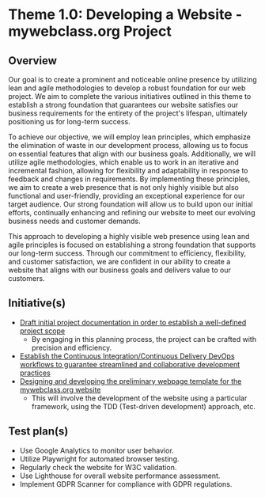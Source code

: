 # Theme 1.0: Developing a Website - mywebclass.org Project

## Overview

Our goal is to create a prominent and noticeable online presence by utilizing
lean and agile methodologies to develop a robust foundation for our web project.
We aim to complete the various initiatives outlined in this theme to establish a
strong foundation that guarantees our website satisfies our business
requirements for the entirety of the project's lifespan, ultimately positioning
us for long-term success.

To achieve our objective, we will employ lean principles, which emphasize the
elimination of waste in our development process, allowing us to focus on
essential features that align with our business goals. Additionally, we will
utilize agile methodologies, which enable us to work in an iterative and
incremental fashion, allowing for flexibility and adaptability in response to
feedback and changes in requirements. By implementing these principles, we aim
to create a web presence that is not only highly visible but also functional and
user-friendly, providing an exceptional experience for our target audience. Our
strong foundation will allow us to build upon our initial efforts, continually
enhancing and refining our website to meet our evolving business needs and
customer demands.

This approach to developing a highly visible web presence using lean and agile
principles is focused on establishing a strong foundation that supports our
long-term success. Through our commitment to efficiency, flexibility, and
customer satisfaction, we are confident in our ability to create a website that
aligns with our business goals and delivers value to our customers.

## Initiative(s)

- [Draft initial project documentation in order to establish a well-defined project scope](initiatives/initiative_doc_draft.md)
  - By engaging in this planning process, the project can be crafted with
    precision and efficiency.
- [Establish the Continuous Integration/Continuous Delivery DevOps workflows to guarantee streamlined and collaborative development practices](initiatives/initiative_devops.md)
- [Designing and developing the preliminary webpage template for the mywebclass.org website](initiatives/initiative_developing_webpages.md)
  - This will involve the development of the website using a particular
    framework, using the TDD (Test-driven development) approach, etc.

<!-- 5. You need a test plan here to be able to gauge the progress of the project and how good it is at accomplishing the requirements it set out to do. COMPLETED -->

## Test plan(s)

- Use Google Analytics to monitor user behavior.
- Utilize Playwright for automated browser testing.
- Regularly check the website for W3C validation.
- Use Lighthouse for overall website performance assessment.
- Implement GDPR Scanner for compliance with GDPR regulations.

